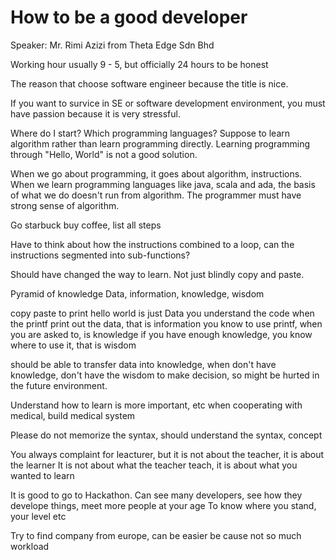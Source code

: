 # How to be a good developer
Speaker: Mr. Rimi Azizi from Theta Edge Sdn Bhd

Working hour usually 9 - 5, but officially 24 hours to be honest

The reason that choose software engineer because the title is nice.

If you want to survice in SE or software development environment, you must have passion because it is very stressful.

Where do I start? Which programming languages? Suppose to learn algorithm rather than learn programming directly. Learning programming through "Hello, World" is not a good solution.

When we go about programming, it goes about algorithm, instructions. When we learn programming languages like java, scala and ada, the basis of what we do doesn't run from algorithm. The programmer must have strong sense of algorithm.

Go starbuck buy coffee, list all steps

Have to think about how the instructions combined to a loop, can the instructions segmented into sub-functions?

Should have changed the way to learn. Not just blindly copy and paste.

Pyramid of knowledge
Data, information, knowledge, wisdom

copy paste to print hello world is just Data
you understand the code when the printf print out the data, that is information
you know to use printf, when you are asked to,  is knowledge
if you have enough knowledge, you know where to use it, that is wisdom

should be able to transfer data into knowledge, when don't have knowledge, don't have the wisdom to make decision, so might be hurted in the future environment.

Understand how to learn is more important, etc when cooperating with medical, build medical system

Please do not memorize the syntax, should understand the syntax, concept

You always complaint for leacturer, but it is not about the teacher, it is about the learner
It is not about what the teacher teach, it is about what you wanted to learn

It is good to go to Hackathon. Can see many developers, see how they develope things, meet more people at your age
To know where you stand, your level etc

Try to find company from europe, can be easier be cause not so much workload